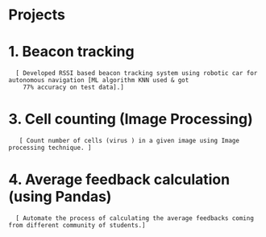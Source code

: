 # Projects
  # 1. Beacon tracking

      [ Developed RSSI based beacon tracking system using robotic car for autonomous navigation [ML algorithm KNN used & got 
        77% accuracy on test data].]
        
  # 3. Cell counting (Image Processing)
 
       [ Count number of cells (virus ) in a given image using Image processing technique. ]
       
  # 4. Average feedback calculation (using Pandas)

      [ Automate the process of calculating the average feedbacks coming from different community of students.]
